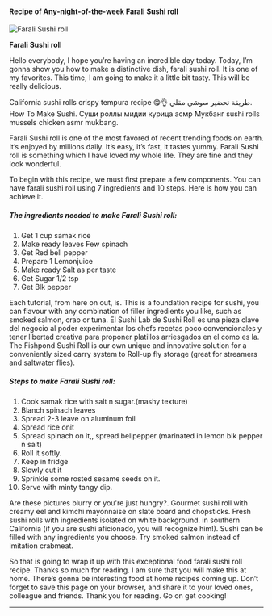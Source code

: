             

#### Recipe of Any-night-of-the-week Farali Sushi roll

![Farali Sushi roll](https://img-global.cpcdn.com/recipes/d8a8e2be1fcd4c9d/751x532cq70/farali-sushi-roll-recipe-main-photo.jpg)

**Farali Sushi roll**

Hello everybody, I hope you’re having an incredible day today. Today, I’m gonna show you how to make a distinctive dish, farali sushi roll. It is one of my favorites. This time, I am going to make it a little bit tasty. This will be really delicious.

California sushi rolls crispy tempura recipe 😋👌 طريقة تحضير سوشي مقلي. How To Make Sushi. Суши роллы мидии курица асмр Мукбанг sushi rolls mussels chicken asmr mukbang.

Farali Sushi roll is one of the most favored of recent trending foods on earth. It’s enjoyed by millions daily. It’s easy, it’s fast, it tastes yummy. Farali Sushi roll is something which I have loved my whole life. They are fine and they look wonderful.

To begin with this recipe, we must first prepare a few components. You can have farali sushi roll using 7 ingredients and 10 steps. Here is how you can achieve it.

##### The ingredients needed to make Farali Sushi roll:

1.  Get 1 cup samak rice
2.  Make ready leaves Few spinach
3.  Get Red bell pepper
4.  Prepare 1 Lemonjuice
5.  Make ready Salt as per taste
6.  Get Sugar 1/2 tsp
7.  Get Blk pepper

Each tutorial, from here on out, is. This is a foundation recipe for sushi, you can flavour with any combination of filler ingredients you like, such as smoked salmon, crab or tuna. El Sushi Lab de Sushi Roll es una pieza clave del negocio al poder experimentar los chefs recetas poco convencionales y tener libertad creativa para proponer platillos arriesgados en el como es la. The Fishpond Sushi Roll is our own unique and innovative solution for a conveniently sized carry system to Roll-up fly storage (great for streamers and saltwater flies).

##### Steps to make Farali Sushi roll:

1.  Cook samak rice with salt n sugar.(mashy texture)
2.  Blanch spinach leaves
3.  Spread 2-3 leave on aluminum foil
4.  Spread rice onit
5.  Spread spinach on it,, spread bellpepper (marinated in lemon blk pepper n salt)
6.  Roll it softly.
7.  Keep in fridge
8.  Slowly cut it
9.  Sprinkle some rosted sesame seeds on it.
10.  Serve with minty tangy dip.

Are these pictures blurry or you're just hungry?. Gourmet sushi roll with creamy eel and kimchi mayonnaise on slate board and chopsticks. Fresh sushi rolls with ingredients isolated on white background. in southern California (if you are sushi aficionado, you will recognize him!). Sushi can be filled with any ingredients you choose. Try smoked salmon instead of imitation crabmeat.

So that is going to wrap it up with this exceptional food farali sushi roll recipe. Thanks so much for reading. I am sure that you will make this at home. There’s gonna be interesting food at home recipes coming up. Don’t forget to save this page on your browser, and share it to your loved ones, colleague and friends. Thank you for reading. Go on get cooking!

* * *